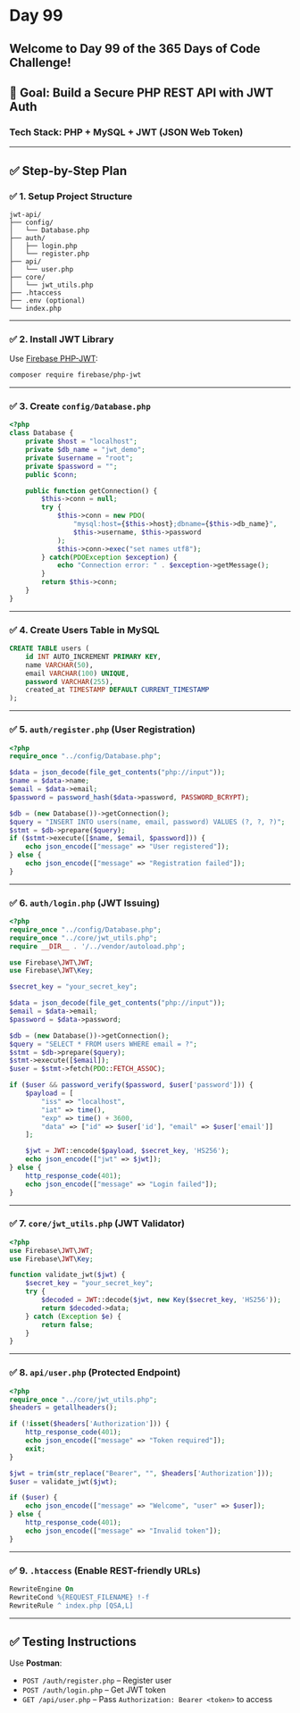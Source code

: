 # Day 99

Welcome to Day 99 of the 365 Days of Code Challenge!
---

## 📌 Goal: Build a Secure PHP REST API with JWT Auth

### Tech Stack: PHP + MySQL + JWT (JSON Web Token)

---

## ✅ Step-by-Step Plan

### ✅ 1. Setup Project Structure

```
jwt-api/
├── config/
│   └── Database.php
├── auth/
│   ├── login.php
│   └── register.php
├── api/
│   └── user.php
├── core/
│   └── jwt_utils.php
├── .htaccess
├── .env (optional)
└── index.php
```

---

### ✅ 2. Install JWT Library

Use [Firebase PHP-JWT](https://github.com/firebase/php-jwt):

```bash
composer require firebase/php-jwt
```

---

### ✅ 3. Create `config/Database.php`

```php
<?php
class Database {
    private $host = "localhost";
    private $db_name = "jwt_demo";
    private $username = "root";
    private $password = "";
    public $conn;

    public function getConnection() {
        $this->conn = null;
        try {
            $this->conn = new PDO(
                "mysql:host={$this->host};dbname={$this->db_name}",
                $this->username, $this->password
            );
            $this->conn->exec("set names utf8");
        } catch(PDOException $exception) {
            echo "Connection error: " . $exception->getMessage();
        }
        return $this->conn;
    }
}
```

---

### ✅ 4. Create Users Table in MySQL

```sql
CREATE TABLE users (
    id INT AUTO_INCREMENT PRIMARY KEY,
    name VARCHAR(50),
    email VARCHAR(100) UNIQUE,
    password VARCHAR(255),
    created_at TIMESTAMP DEFAULT CURRENT_TIMESTAMP
);
```

---

### ✅ 5. `auth/register.php` (User Registration)

```php
<?php
require_once "../config/Database.php";

$data = json_decode(file_get_contents("php://input"));
$name = $data->name;
$email = $data->email;
$password = password_hash($data->password, PASSWORD_BCRYPT);

$db = (new Database())->getConnection();
$query = "INSERT INTO users(name, email, password) VALUES (?, ?, ?)";
$stmt = $db->prepare($query);
if ($stmt->execute([$name, $email, $password])) {
    echo json_encode(["message" => "User registered"]);
} else {
    echo json_encode(["message" => "Registration failed"]);
}
```

---

### ✅ 6. `auth/login.php` (JWT Issuing)

```php
<?php
require_once "../config/Database.php";
require_once "../core/jwt_utils.php";
require __DIR__ . '/../vendor/autoload.php';

use Firebase\JWT\JWT;
use Firebase\JWT\Key;

$secret_key = "your_secret_key";

$data = json_decode(file_get_contents("php://input"));
$email = $data->email;
$password = $data->password;

$db = (new Database())->getConnection();
$query = "SELECT * FROM users WHERE email = ?";
$stmt = $db->prepare($query);
$stmt->execute([$email]);
$user = $stmt->fetch(PDO::FETCH_ASSOC);

if ($user && password_verify($password, $user['password'])) {
    $payload = [
        "iss" => "localhost",
        "iat" => time(),
        "exp" => time() + 3600,
        "data" => ["id" => $user['id'], "email" => $user['email']]
    ];

    $jwt = JWT::encode($payload, $secret_key, 'HS256');
    echo json_encode(["jwt" => $jwt]);
} else {
    http_response_code(401);
    echo json_encode(["message" => "Login failed"]);
}
```

---

### ✅ 7. `core/jwt_utils.php` (JWT Validator)

```php
<?php
use Firebase\JWT\JWT;
use Firebase\JWT\Key;

function validate_jwt($jwt) {
    $secret_key = "your_secret_key";
    try {
        $decoded = JWT::decode($jwt, new Key($secret_key, 'HS256'));
        return $decoded->data;
    } catch (Exception $e) {
        return false;
    }
}
```

---

### ✅ 8. `api/user.php` (Protected Endpoint)

```php
<?php
require_once "../core/jwt_utils.php";
$headers = getallheaders();

if (!isset($headers['Authorization'])) {
    http_response_code(401);
    echo json_encode(["message" => "Token required"]);
    exit;
}

$jwt = trim(str_replace("Bearer", "", $headers['Authorization']));
$user = validate_jwt($jwt);

if ($user) {
    echo json_encode(["message" => "Welcome", "user" => $user]);
} else {
    http_response_code(401);
    echo json_encode(["message" => "Invalid token"]);
}
```

---

### ✅ 9. `.htaccess` (Enable REST-friendly URLs)

```apache
RewriteEngine On
RewriteCond %{REQUEST_FILENAME} !-f
RewriteRule ^ index.php [QSA,L]
```

---

## ✅ Testing Instructions

Use **Postman**:

* `POST /auth/register.php` – Register user
* `POST /auth/login.php` – Get JWT token
* `GET /api/user.php` – Pass `Authorization: Bearer <token>` to access

